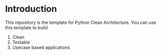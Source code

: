 # Introduction
This repository is the template for Python Clean Architecture. You can use this template to build
1. Clean
2. Testable
3. Usecase based applications